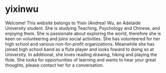 # yixinwu

Welcome! This website belongs to Yixin (Andrea) Wu, an Adelaide University student. She is studying Teaching, Psychology and Chinese, and enjoying them. She is passionate about exploring the world, therefore she is keen on volunteering and joins social activities. She has volunteered for her high school and various non-for-profit organizations. Meanwhile she has joined high school band as a flute player and looks foward to doing so at University. In additional, she loves reading drawing, hiking and playing the flute. She looks for opportunities of learning and wants to hear your great thoughts, please contact her for a conversation.
